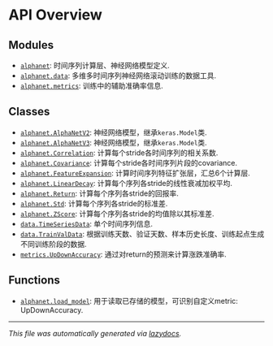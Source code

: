 <!-- markdownlint-disable -->

# API Overview

## Modules

- [`alphanet`](./alphanet.md#module-alphanet): 时间序列计算层、神经网络模型定义.
- [`alphanet.data`](./alphanet.data.md#module-alphanetdata): 多维多时间序列神经网络滚动训练的数据工具.
- [`alphanet.metrics`](./alphanet.metrics.md#module-alphanetmetrics): 训练中的辅助准确率信息.

## Classes

- [`alphanet.AlphaNetV2`](./alphanet.md#class-alphanetv2): 神经网络模型，继承``keras.Model``类.
- [`alphanet.AlphaNetV3`](./alphanet.md#class-alphanetv3): 神经网络模型，继承``keras.Model``类.
- [`alphanet.Correlation`](./alphanet.md#class-correlation): 计算每个stride各时间序列的相关系数.
- [`alphanet.Covariance`](./alphanet.md#class-covariance): 计算每个stride各时间序列片段的covariance.
- [`alphanet.FeatureExpansion`](./alphanet.md#class-featureexpansion): 计算时间序列特征扩张层，汇总6个计算层.
- [`alphanet.LinearDecay`](./alphanet.md#class-lineardecay): 计算每个序列各stride的线性衰减加权平均.
- [`alphanet.Return`](./alphanet.md#class-return): 计算每个序列各stride的回报率.
- [`alphanet.Std`](./alphanet.md#class-std): 计算每个序列各stride的标准差.
- [`alphanet.ZScore`](./alphanet.md#class-zscore): 计算每个序列各stride的均值除以其标准差.
- [`data.TimeSeriesData`](./alphanet.data.md#class-timeseriesdata): 单个时间序列信息.
- [`data.TrainValData`](./alphanet.data.md#class-trainvaldata): 根据训练天数、验证天数、样本历史长度、训练起点生成不同训练阶段的数据.
- [`metrics.UpDownAccuracy`](./alphanet.metrics.md#class-updownaccuracy): 通过对return的预测来计算涨跌准确率.

## Functions

- [`alphanet.load_model`](./alphanet.md#function-load_model): 用于读取已存储的模型，可识别自定义metric: UpDownAccuracy.


---

_This file was automatically generated via [lazydocs](https://github.com/ml-tooling/lazydocs)._

